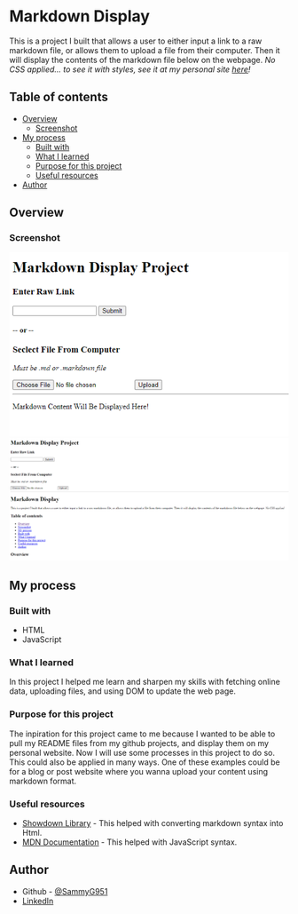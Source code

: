 # Markdown Display  

This is a project I built that allows a user to either input a link to a raw markdown file, or allows them to upload a file from their computer. Then it will display the contents of the markdown file below on the webpage. *No CSS applied... to see it with styles, see it at my personal site [here](https://sammyg951.github.io/CV-website/interactive-projects/markdown-display/index.html)!*

## Table of contents

- [Overview](#overview)
  - [Screenshot](#screenshot)
- [My process](#my-process)
  - [Built with](#built-with)
  - [What I learned](#what-i-learned)
  - [Purpose for this project](#purpose-for-this-project)
  - [Useful resources](#useful-resources)
- [Author](#author)

## Overview

### Screenshot

![Screenshot Without Content](/Screenshot-without-content.png)
![Screenshot With Content](/Screenshot-with-content.png)

## My process

### Built with

- HTML
- JavaScript

### What I learned

In this project I helped me learn and sharpen my skills with fetching online data, uploading files, and using DOM to update the web page.


### Purpose for this project

The inpiration for this project came to me because I wanted to be able to pull my README files from my github projects, and display them on my personal website. Now I will use some processes in this project to do so. This could also be applied in many ways. One of these examples could be for a blog or post website where you wanna upload your content using markdown format.


### Useful resources

- [Showdown Library](https://github.com/showdownjs/showdown) - This helped with converting markdown syntax into Html.
- [MDN Documentation](https://developer.mozilla.org/en-US/docs/Web/JavaScript) - This helped with JavaScript syntax.

## Author

- Github - [@SammyG951](https://github.com/)
- [LinkedIn](https://www.linkedin.com/in/samuel-gonzalez-iii-b8057b1a3/)
